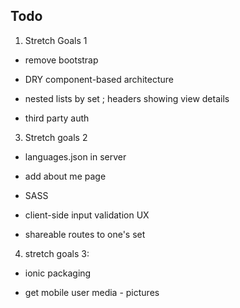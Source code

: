 
## Todo


1. Stretch Goals 1

- remove bootstrap

- DRY component-based architecture  

- nested lists by set ; headers showing view details 

- third party auth  


3. Stretch goals  2

- languages.json in server

- add about me page

- SASS  

- client-side input validation UX  

- shareable routes to one's set  


4.  stretch goals 3:  

- ionic packaging

- get mobile user media - pictures  
